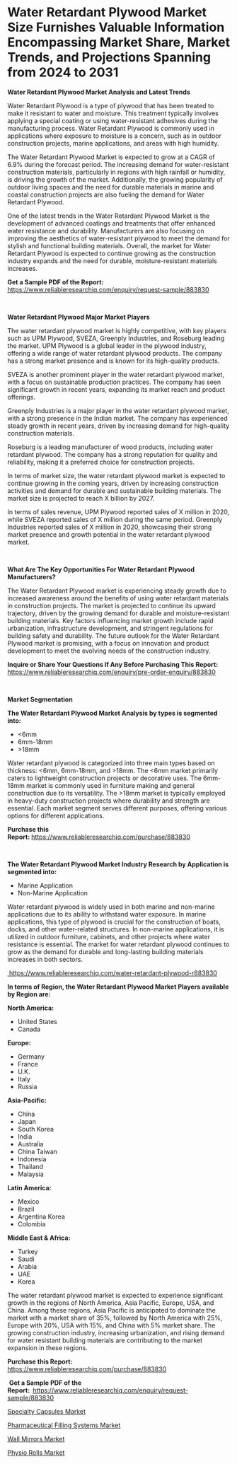 <p><h1>Water Retardant Plywood Market Size Furnishes Valuable Information Encompassing Market Share, Market Trends, and Projections Spanning from 2024 to 2031</h1></p><p><strong>Water Retardant Plywood Market Analysis and Latest Trends</strong></p>
<p><p>Water Retardant Plywood is a type of plywood that has been treated to make it resistant to water and moisture. This treatment typically involves applying a special coating or using water-resistant adhesives during the manufacturing process. Water Retardant Plywood is commonly used in applications where exposure to moisture is a concern, such as in outdoor construction projects, marine applications, and areas with high humidity.</p><p>The Water Retardant Plywood Market is expected to grow at a CAGR of 6.9% during the forecast period. The increasing demand for water-resistant construction materials, particularly in regions with high rainfall or humidity, is driving the growth of the market. Additionally, the growing popularity of outdoor living spaces and the need for durable materials in marine and coastal construction projects are also fueling the demand for Water Retardant Plywood.</p><p>One of the latest trends in the Water Retardant Plywood Market is the development of advanced coatings and treatments that offer enhanced water resistance and durability. Manufacturers are also focusing on improving the aesthetics of water-resistant plywood to meet the demand for stylish and functional building materials. Overall, the market for Water Retardant Plywood is expected to continue growing as the construction industry expands and the need for durable, moisture-resistant materials increases.</p></p>
<p><strong>Get a Sample PDF of the Report:&nbsp;</strong> <a href="https://www.reliableresearchiq.com/enquiry/request-sample/883830">https://www.reliableresearchiq.com/enquiry/request-sample/883830</a></p>
<p>&nbsp;</p>
<p><strong>Water Retardant Plywood Major Market Players</strong></p>
<p><p>The water retardant plywood market is highly competitive, with key players such as UPM Plywood, SVEZA, Greenply Industries, and Roseburg leading the market. UPM Plywood is a global leader in the plywood industry, offering a wide range of water retardant plywood products. The company has a strong market presence and is known for its high-quality products.</p><p>SVEZA is another prominent player in the water retardant plywood market, with a focus on sustainable production practices. The company has seen significant growth in recent years, expanding its market reach and product offerings.</p><p>Greenply Industries is a major player in the water retardant plywood market, with a strong presence in the Indian market. The company has experienced steady growth in recent years, driven by increasing demand for high-quality construction materials.</p><p>Roseburg is a leading manufacturer of wood products, including water retardant plywood. The company has a strong reputation for quality and reliability, making it a preferred choice for construction projects.</p><p>In terms of market size, the water retardant plywood market is expected to continue growing in the coming years, driven by increasing construction activities and demand for durable and sustainable building materials. The market size is projected to reach X billion by 2027.</p><p>In terms of sales revenue, UPM Plywood reported sales of X million in 2020, while SVEZA reported sales of X million during the same period. Greenply Industries reported sales of X million in 2020, showcasing their strong market presence and growth potential in the water retardant plywood market.</p></p>
<p>&nbsp;</p>
<p><strong>What Are The Key Opportunities For Water Retardant Plywood Manufacturers?</strong></p>
<p><p>The Water Retardant Plywood market is experiencing steady growth due to increased awareness around the benefits of using water retardant materials in construction projects. The market is projected to continue its upward trajectory, driven by the growing demand for durable and moisture-resistant building materials. Key factors influencing market growth include rapid urbanization, infrastructure development, and stringent regulations for building safety and durability. The future outlook for the Water Retardant Plywood market is promising, with a focus on innovation and product development to meet the evolving needs of the construction industry.</p></p>
<p><strong>Inquire or Share Your Questions If Any Before Purchasing This Report:</strong> <a href="https://www.reliableresearchiq.com/enquiry/pre-order-enquiry/883830">https://www.reliableresearchiq.com/enquiry/pre-order-enquiry/883830</a></p>
<p>&nbsp;</p>
<p><strong>Market Segmentation</strong></p>
<p><strong>The Water Retardant Plywood Market Analysis by types is segmented into:</strong></p>
<p><ul><li><6mm</li><li>6mm-18mm</li><li>>18mm</li></ul></p>
<p><p>Water retardant plywood is categorized into three main types based on thickness: <6mm, 6mm-18mm, and >18mm. The <6mm market primarily caters to lightweight construction projects or decorative uses. The 6mm-18mm market is commonly used in furniture making and general construction due to its versatility. The >18mm market is typically employed in heavy-duty construction projects where durability and strength are essential. Each market segment serves different purposes, offering various options for different applications.</p></p>
<p><strong>Purchase this Report:&nbsp;</strong><a href="https://www.reliableresearchiq.com/purchase/883830">https://www.reliableresearchiq.com/purchase/883830</a></p>
<p>&nbsp;</p>
<p><strong>The Water Retardant Plywood Market Industry Research by Application is segmented into:</strong></p>
<p><ul><li>Marine Application</li><li>Non-Marine Application</li></ul></p>
<p><p>Water retardant plywood is widely used in both marine and non-marine applications due to its ability to withstand water exposure. In marine applications, this type of plywood is crucial for the construction of boats, docks, and other water-related structures. In non-marine applications, it is utilized in outdoor furniture, cabinets, and other projects where water resistance is essential. The market for water retardant plywood continues to grow as the demand for durable and long-lasting building materials increases in both sectors.</p></p>
<p><a href="https://www.reliableresearchiq.com/water-retardant-plywood-r883830">&nbsp;https://www.reliableresearchiq.com/water-retardant-plywood-r883830</a></p>
<p><strong>In terms of Region, the Water Retardant Plywood Market Players available by Region are:</strong></p>
<p>
    <p> <strong> North America: </strong>
        <ul>
            <li>United States</li>
            <li>Canada</li>
        </ul>
        </p> 
    <p> <strong> Europe: </strong>
        <ul>
            <li>Germany</li>
            <li>France</li>
            <li>U.K.</li>
            <li>Italy</li>
            <li>Russia</li>
        </ul>
        </p> 
    <p> <strong> Asia-Pacific: </strong>
        <ul>
            <li>China</li>
            <li>Japan</li>
            <li>South Korea</li>
            <li>India</li>
            <li>Australia</li>
            <li>China Taiwan</li>
            <li>Indonesia</li>
            <li>Thailand</li>
            <li>Malaysia</li>
        </ul>
        </p> 
    <p> <strong> Latin America: </strong>
        <ul>
            <li>Mexico</li>
            <li>Brazil</li>
            <li>Argentina Korea</li>
            <li>Colombia</li>
        </ul>
        </p> 
    <p> <strong> Middle East & Africa: </strong>
        <ul>
            <li>Turkey</li>
            <li>Saudi</li>
            <li>Arabia</li>
            <li>UAE</li>
            <li>Korea</li>
        </ul>
    </p>
    </p>
<p><p>The water retardant plywood market is expected to experience significant growth in the regions of North America, Asia Pacific, Europe, USA, and China. Among these regions, Asia Pacific is anticipated to dominate the market with a market share of 35%, followed by North America with 25%, Europe with 20%, USA with 15%, and China with 5% market share. The growing construction industry, increasing urbanization, and rising demand for water resistant building materials are contributing to the market expansion in these regions.</p></p>
<p><strong>Purchase this Report: </strong><a href="https://www.reliableresearchiq.com/purchase/883830">https://www.reliableresearchiq.com/purchase/883830</a></p>
<p>&nbsp;<strong>Get a Sample PDF of the Report:&nbsp;&nbsp;</strong><a href="https://www.reliableresearchiq.com/enquiry/request-sample/883830">https://www.reliableresearchiq.com/enquiry/request-sample/883830</a></p>
<p><strong></strong></p>
<p><p><a href="https://github.com/goodweq44/Market-Research-Report-List-1/blob/main/specialty-capsules-market.md">Specialty Capsules Market</a></p><p><a href="https://github.com/MaraKoelpin2023/Market-Research-Report-List-2/blob/main/pharmaceutical-filling-systems-market.md">Pharmaceutical Filling Systems Market</a></p><p><a href="https://www.linkedin.com/pulse/wall-mirrors-market-global-regional-analysis-2024--cot9c">Wall Mirrors Market</a></p><p><a href="https://www.linkedin.com/pulse/strategic-insights-global-physio-rolls-market-trends-timxc">Physio Rolls Market</a></p></p>
